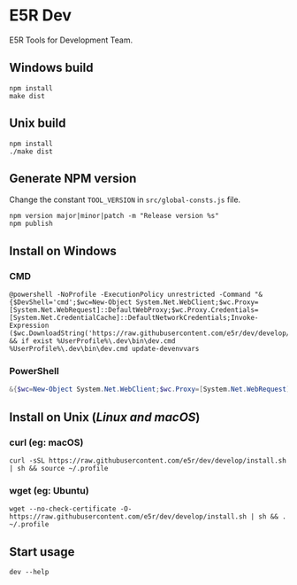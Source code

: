 E5R Dev
=======

E5R Tools for Development Team.

## Windows build

```
npm install
make dist
```

## Unix build

```
npm install
./make dist
```

## Generate NPM version

Change the constant `TOOL_VERSION` in `src/global-consts.js` file.

```
npm version major|minor|patch -m "Release version %s"
npm publish
```

## Install on Windows

### CMD

```
@powershell -NoProfile -ExecutionPolicy unrestricted -Command "&{$DevShell='cmd';$wc=New-Object System.Net.WebClient;$wc.Proxy=[System.Net.WebRequest]::DefaultWebProxy;$wc.Proxy.Credentials=[System.Net.CredentialCache]::DefaultNetworkCredentials;Invoke-Expression ($wc.DownloadString('https://raw.githubusercontent.com/e5r/dev/develop/install.ps1'))}" && if exist %UserProfile%\.dev\bin\dev.cmd %UserProfile%\.dev\bin\dev.cmd update-devenvvars
```

### PowerShell
```powershell
&{$wc=New-Object System.Net.WebClient;$wc.Proxy=[System.Net.WebRequest]::DefaultWebProxy;$wc.Proxy.Credentials=[System.Net.CredentialCache]::DefaultNetworkCredentials;Invoke-Expression ($wc.DownloadString('https://raw.githubusercontent.com/e5r/dev/develop/install.ps1'))}
```

## Install on Unix (_Linux and macOS_)

### curl (eg: macOS)
```
curl -sSL https://raw.githubusercontent.com/e5r/dev/develop/install.sh | sh && source ~/.profile
```

### wget (eg: Ubuntu)

```
wget --no-check-certificate -O- https://raw.githubusercontent.com/e5r/dev/develop/install.sh | sh && . ~/.profile
```

## Start usage

```
dev --help
```
